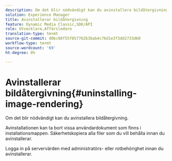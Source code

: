 ```yaml
---
description: Om det blir nödvändigt kan du avinstallera bildåtergivning.
solution: Experience Manager
title: Avinstallerar bildåtergivning
feature: Dynamic Media Classic,SDK/API
role: Utvecklare,Affärsledare
translation-type: tm+mt
source-git-commit: d0bc88f55f857762b3bab4c76d1e3f3dd2733d60
workflow-type: tm+mt
source-wordcount: '69'
ht-degree: 0%

---
```



# Avinstallerar bildåtergivning{#uninstalling-image-rendering}

Om det blir nödvändigt kan du avinstallera bildåtergivning.

Avinstallationen kan ta bort vissa användardokument som finns i installationsmappen. Säkerhetskopiera alla filer som du vill behålla innan du avinstallerar.

Logga in på servervärden med administratörs- eller rotbehörighet innan du avinstallerar.
